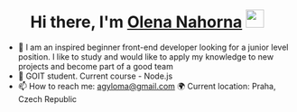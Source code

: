 <h1 align="center">Hi there, I'm <a href="https://alenkanahorna.github.io/Resume/" target="_blank">Olena Nahorna</a> 
<img src="https://github.com/blackcater/blackcater/raw/main/images/Hi.gif" height="32"/></h1>

- 📖 I am an inspired beginner front-end developer looking for a junior level position. I like to study and would like to apply my knowledge to new projects and become part of a good team
- 🌱 GOIT student. Current course - Node.js
- 📫 How to reach me: agyloma@gmail.com
🌍 Current location: Praha, Czech Republic
